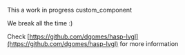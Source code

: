 This a work in progress custom_component

We break all the time :)

Check [https://github.com/dgomes/hasp-lvgl](https://github.com/dgomes/hasp-lvgl) for more information
